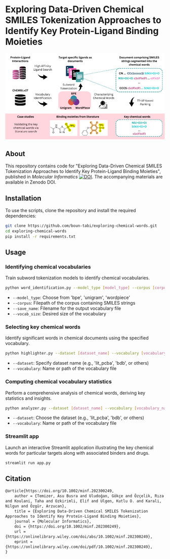 # Exploring Data-Driven Chemical SMILES Tokenization Approaches to Identify Key Protein-Ligand Binding Moieties

![](graphicalabstract.png)

## About
This repository contains code for "Exploring Data-Driven Chemical SMILES Tokenization Approaches to Identify Key Protein-Ligand Binding Moieties", published in _Molecular Informatics_ [![DOI](https://img.shields.io/badge/DOI-10.1002/minf.202300249-red)](https://doi.org/10.1002/minf.20230024). The accompanying materials are available in Zenodo DOI.


## Installation
To use the scripts, clone the repository and install the required dependencies:

```bash
git clone https://github.com/boun-tabi/exploring-chemical-words.git
cd exploring-chemical-words
pip install -r requirements.txt
```

## Usage

### Identifying chemical vocabularies
Train subword tokenization models to identify chemical vocabularies.

```bash
python word_identification.py --model_type [model_type] --corpus [corpus_path] --save_name [save_name] --vocab_size [vocab_size]
```

* `--model_type`: Choose from 'bpe', 'unigram', 'wordpiece'
* `--corpus`: Filepath of the corpus containing SMILES strings
* `--save_name`: Filename for the output vocabulary file
* `--vocab_size`: Desired size of the vocabulary


### Selecting key chemical words
Identify significant words in chemical documents using the specified vocabulary.


```bash
python highlighter.py --dataset [dataset_name] --vocabulary [vocabulary_name]
```

* `--dataset`: Specify dataset name (e.g., 'lit_pcba', 'bdb', or others)
* `--vocabulary`: Name or path of the vocabulary file


### Computing chemical vocabulary statistics 
Perform a comprehensive analysis of chemical words, deriving key statistics and insights.

```bash
python analyzer.py --dataset [dataset_name] --vocabulary [vocabulary_name]
```
* `--dataset`: Choose the dataset (e.g., 'lit_pcba', 'bdb', or others)
* `--vocabulary`: Name or path of the vocabulary file


### Streamlit app
Launch an interactive Streamlit application illustrating the key chemical words for particular targets along with associated binders and drugs.
```bash
streamlit run app.py
```

## Citation

```
@article{https://doi.org/10.1002/minf.202300249,
    author = {Temizer, Asu Busra and Uludoğan, Gökçe and Özçelik, Rıza and Koulani, Taha and Ozkirimli, Elif and Ulgen, Kutlu O. and Karali, Nilgun and Özgür, Arzucan},
    title = {Exploring Data-Driven Chemical SMILES Tokenization Approaches to Identify Key Protein-Ligand Binding Moieties},
    journal = {Molecular Informatics},
    doi = {https://doi.org/10.1002/minf.202300249},
    url = {https://onlinelibrary.wiley.com/doi/abs/10.1002/minf.202300249},
    eprint = {https://onlinelibrary.wiley.com/doi/pdf/10.1002/minf.202300249},
}
```


